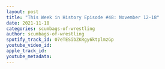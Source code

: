 ```yaml
---
layout: post
title: "This Week in History Episode #48: November 12-18"
date: 2021-11-18
categories: scumbags-of-wrestling
author: scumbags-of-wrestling
spotify_track_id: 07eTESibZKRgy6ktplmzGp
youtube_video_id: 
apple_track_id: 
youtube_metadata: 
---
```

